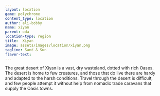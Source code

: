 ```yaml
---
layout: location
game: polychrome
content_type: location
author: ali-bobby
name: xiyan
parent: oda
location-type: region
title:  Xiyan
image: assets/images/location/xiyan.png
tagline: Sand & Sun
flavor-text:
---
```


The great desert of Xiyan is a vast, dry wasteland, dotted with rich Oases. The desert is home to few creatures, and those that do live there are hardy and adapted to the harsh conditions. Travel through the desert is difficult, and few people attempt it without help from nomadic trade caravans that supply the Oasis towns.